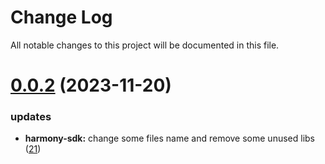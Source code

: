 
# Change Log

All notable changes to this project will be documented in this file.

# [0.0.2](https://github.com/xiaohuasheng0x1/blockchains) (2023-11-20)

### updates

- **harmony-sdk:** change some files name and remove some unused libs ([21](https://github.com/xiaohuasheng0x1/blockchains/pull/21))
